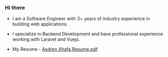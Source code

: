 ### Hi there


- I am a Software Engineer with 3+ years of industry experience in building web applications.
- I specialize in Backend Development and have professional experience working with Laravel and Vuejs.

- My Resume - [Asdren Xhafa Resume.pdf](https://github.com/asdrenxhafa/asdrenxhafa/files/10832517/Asdren.Xhafa.Resume.pdf)
